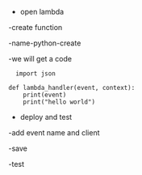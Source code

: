 - open lambda 

-create function 

-name-python-create

-we will get a code

```
  import json

def lambda_handler(event, context):
    print(event)
    print("hello world")
 ```
 
 - deploy and test 

-add event name and client

-save

-test 
